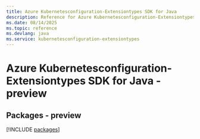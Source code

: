 ```yaml
---
title: Azure Kubernetesconfiguration-Extensiontypes SDK for Java
description: Reference for Azure Kubernetesconfiguration-Extensiontypes SDK for Java
ms.date: 08/14/2025
ms.topic: reference
ms.devlang: java
ms.service: kubernetesconfiguration-extensiontypes
---
```

# Azure Kubernetesconfiguration-Extensiontypes SDK for Java - preview
## Packages - preview
[!INCLUDE [packages](kubernetesconfiguration-extensiontypes-index.md)]